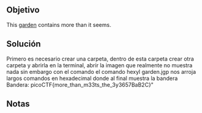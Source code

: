 ## Objetivo
This [garden](https://jupiter.challenges.picoctf.org/static/43c4743b3946f427e883f6b286f47467/garden.jpg) contains more than it seems.
## Solución
Primero es necesario crear una carpeta, dentro de esta carpeta crear otra carpeta y abrirla en la terminal, abrir la imagen que realmente no muestra nada sin embargo con el comando el comando hexyl garden.jgp nos arroja largos comandos en hexadecimal donde al final muestra la bandera
Bandera: picoCTF{more_than_m33ts_the_3y3657BaB2C}"
## Notas
